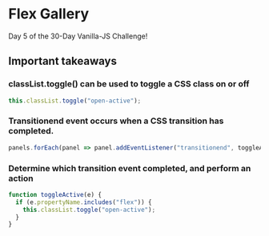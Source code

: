 # Flex Gallery
Day 5 of the 30-Day Vanilla-JS Challenge!

## Important takeaways
### classList.toggle() can be used to toggle a CSS class on or off
```javascript
this.classList.toggle("open-active");
```
### Transitionend event occurs when a CSS transition has completed. 
```javascript
panels.forEach(panel => panel.addEventListener("transitionend", toggleActive));
```
### Determine which transition event completed, and perform an action
```javascript
function toggleActive(e) {
  if (e.propertyName.includes("flex")) {
    this.classList.toggle("open-active");
  }
}
```

